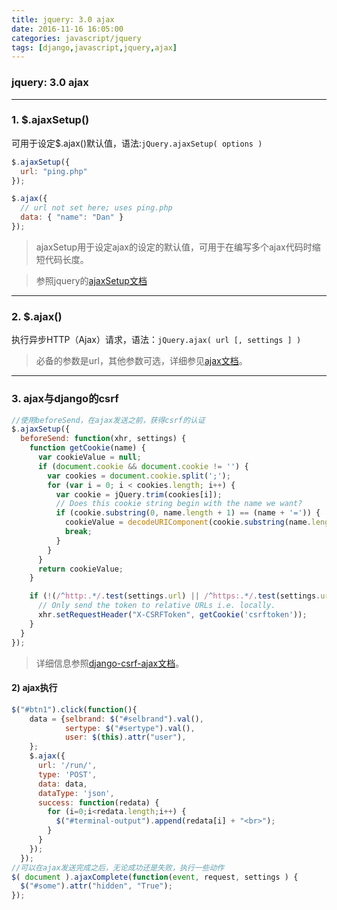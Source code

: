 ```yaml
---
title: jquery: 3.0 ajax
date: 2016-11-16 16:05:00
categories: javascript/jquery
tags: [django,javascript,jquery,ajax]
---
```

### jquery: 3.0 ajax

----

### 1. $.ajaxSetup()
可用于设定$.ajax()默认值，语法:`jQuery.ajaxSetup( options )`
``` javascript
$.ajaxSetup({
  url: "ping.php"
});

$.ajax({
  // url not set here; uses ping.php
  data: { "name": "Dan" }
});
```
> ajaxSetup用于设定ajax的设定的默认值，可用于在编写多个ajax代码时缩短代码长度。

> 参照jquery的[ajaxSetup文档](http://api.jquery.com/jQuery.ajaxSetup/)

---

### 2. $.ajax()
执行异步HTTP（Ajax）请求，语法：`jQuery.ajax( url [, settings ] )`
> 必备的参数是url，其他参数可选，详细参见[ajax文档](http://api.jquery.com/jQuery.ajax/)。


---

### 3. ajax与django的csrf
``` javascript
//使用beforeSend，在ajax发送之前，获得csrf的认证
$.ajaxSetup({
  beforeSend: function(xhr, settings) {
    function getCookie(name) {
      var cookieValue = null;
      if (document.cookie && document.cookie != '') {
        var cookies = document.cookie.split(';');
        for (var i = 0; i < cookies.length; i++) {
          var cookie = jQuery.trim(cookies[i]);
          // Does this cookie string begin with the name we want?
          if (cookie.substring(0, name.length + 1) == (name + '=')) {
            cookieValue = decodeURIComponent(cookie.substring(name.length + 1));
            break;
          }
        }
      }
      return cookieValue;
    }

    if (!(/^http:.*/.test(settings.url) || /^https:.*/.test(settings.url))) {
      // Only send the token to relative URLs i.e. locally.
      xhr.setRequestHeader("X-CSRFToken", getCookie('csrftoken'));
    }
  }
});
```
> 详细信息参照[django-csrf-ajax文档](https://docs.djangoproject.com/en/1.11/ref/csrf/#ajax)。

#### 2) ajax执行
``` javascript
$("#btn1").click(function(){
    data = {selbrand: $("#selbrand").val(),
            sertype: $("#sertype").val(),
            user: $(this).attr("user"),
    };
    $.ajax({
      url: '/run/',
      type: 'POST',
      data: data,
      dataType: 'json',
      success: function(redata) {
        for (i=0;i<redata.length;i++) {
          $("#terminal-output").append(redata[i] + "<br>");
        }
      }
    });
  });
//可以在ajax发送完成之后，无论成功还是失败，执行一些动作
$( document ).ajaxComplete(function(event, request, settings ) {
  $("#some").attr("hidden", "True");
});
```
